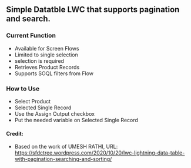 ## Simple Datatble LWC that supports pagination and search.

### Current Function
- Available for Screen Flows
- Limited to single selection
- selection is required
- Retrieves Product Records
- Supports SOQL filters from Flow

### How to Use
- Select Product
- Selected Single Record
- Use the Assign Output checkbox
- Put the needed variable on Selected Single Record


#### Credit: 
* Based on the work of UMESH RATHI, URL: https://sfdctree.wordpress.com/2020/10/20/lwc-lightning-data-table-with-pagination-searching-and-sorting/
